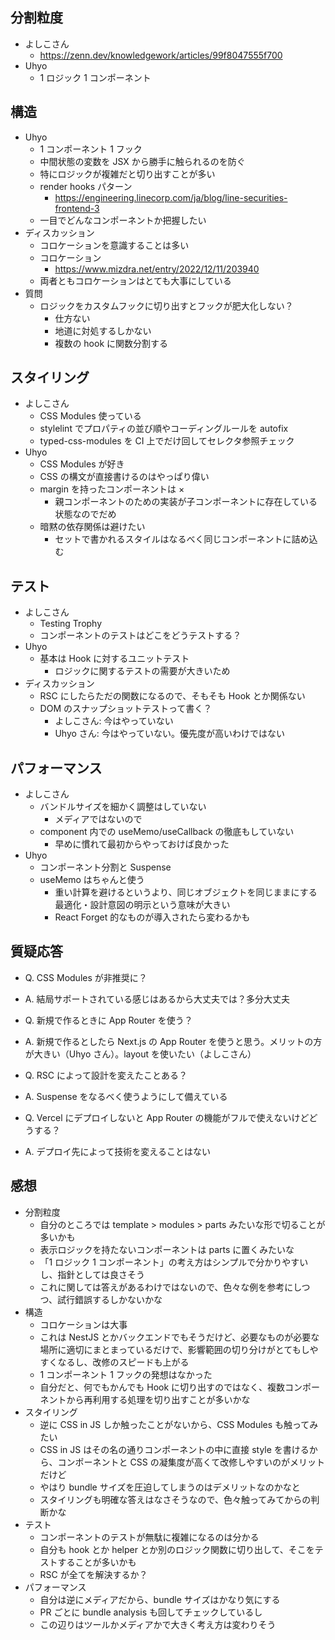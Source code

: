 ## 分割粒度

- よしこさん
  - https://zenn.dev/knowledgework/articles/99f8047555f700
- Uhyo
  - 1 ロジック 1 コンポーネント

## 構造

- Uhyo
  - 1 コンポーネント 1 フック
  - 中間状態の変数を JSX から勝手に触られるのを防ぐ
  - 特にロジックが複雑だと切り出すことが多い
  - render hooks パターン
    - https://engineering.linecorp.com/ja/blog/line-securities-frontend-3
  - 一目でどんなコンポーネントか把握したい
- ディスカッション
  - コロケーションを意識することは多い
  - コロケーション
    - https://www.mizdra.net/entry/2022/12/11/203940
  - 両者ともコロケーションはとても大事にしている
- 質問
  - ロジックをカスタムフックに切り出すとフックが肥大化しない？
    - 仕方ない
    - 地道に対処するしかない
    - 複数の hook に関数分割する

## スタイリング

- よしこさん
  - CSS Modules 使っている
  - stylelint でプロパティの並び順やコーディングルールを autofix
  - typed-css-modules を CI 上でだけ回してセレクタ参照チェック
- Uhyo
  - CSS Modules が好き
  - CSS の構文が直接書けるのはやっぱり偉い
  - margin を持ったコンポーネントは ×
    - 親コンポーネントのための実装が子コンポーネントに存在している状態なのでだめ
  - 暗黙の依存関係は避けたい
    - セットで書かれるスタイルはなるべく同じコンポーネントに詰め込む

## テスト

- よしこさん
  - Testing Trophy
  - コンポーネントのテストはどこをどうテストする？
- Uhyo
  - 基本は Hook に対するユニットテスト
    - ロジックに関するテストの需要が大きいため
- ディスカッション
  - RSC にしたらただの関数になるので、そもそも Hook とか関係ない
  - DOM のスナップショットテストって書く？
    - よしこさん: 今はやっていない
    - Uhyo さん: 今はやっていない。優先度が高いわけではない

## パフォーマンス

- よしこさん
  - バンドルサイズを細かく調整はしていない
    - メディアではないので
  - component 内での useMemo/useCallback の徹底もしていない
    - 早めに慣れて最初からやっておけば良かった
- Uhyo
  - コンポーネント分割と Suspense
  - useMemo はちゃんと使う
    - 重い計算を避けるというより、同じオブジェクトを同じままにする最適化・設計意図の明示という意味が大きい
    - React Forget 的なものが導入されたら変わるかも

## 質疑応答

- Q. CSS Modules が非推奨に？
- A. 結局サポートされている感じはあるから大丈夫では？多分大丈夫

- Q. 新規で作るときに App Router を使う？
- A. 新規で作るとしたら Next.js の App Router を使うと思う。メリットの方が大きい（Uhyo さん）。layout を使いたい（よしこさん）

- Q. RSC によって設計を変えたことある？
- A. Suspense をなるべく使うようにして備えている

- Q. Vercel にデプロイしないと App Router の機能がフルで使えないけどどうする？
- A. デプロイ先によって技術を変えることはない

## 感想

- 分割粒度
  - 自分のところでは template > modules > parts みたいな形で切ることが多いかも
  - 表示ロジックを持たないコンポーネントは parts に置くみたいな
  - 「1 ロジック 1 コンポーネント」の考え方はシンプルで分かりやすいし、指針としては良さそう
  - これに関しては答えがあるわけではないので、色々な例を参考にしつつ、試行錯誤するしかないかな
- 構造
  - コロケーションは大事
  - これは NestJS とかバックエンドでもそうだけど、必要なものが必要な場所に適切にまとまっているだけで、影響範囲の切り分けがとてもしやすくなるし、改修のスピードも上がる
  - 1 コンポーネント 1 フックの発想はなかった
  - 自分だと、何でもかんでも Hook に切り出すのではなく、複数コンポーネントから再利用する処理を切り出すことが多いかな
- スタイリング
  - 逆に CSS in JS しか触ったことがないから、CSS Modules も触ってみたい
  - CSS in JS はその名の通りコンポーネントの中に直接 style を書けるから、コンポーネントと CSS の凝集度が高くて改修しやすいのがメリットだけど
  - やはり bundle サイズを圧迫してしまうのはデメリットなのかなと
  - スタイリングも明確な答えはなさそうなので、色々触ってみてからの判断かな
- テスト
  - コンポーネントのテストが無駄に複雑になるのは分かる
  - 自分も hook とか helper とか別のロジック関数に切り出して、そこをテストすることが多いかも
  - RSC が全てを解決するか？
- パフォーマンス
  - 自分は逆にメディアだから、bundle サイズはかなり気にする
  - PR ごとに bundle analysis も回してチェックしているし
  - この辺りはツールかメディアかで大きく考え方は変わりそう
